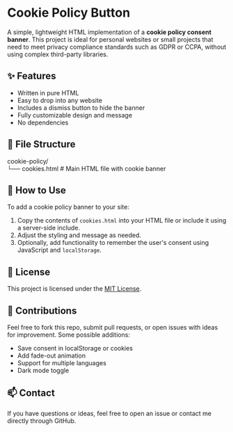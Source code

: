 # Cookie Policy Button

A simple, lightweight HTML implementation of a **cookie policy consent banner**. This project is ideal for personal websites or small projects that need to meet privacy compliance standards such as GDPR or CCPA, without using complex third-party libraries.

## ✨ Features

- Written in pure HTML  
- Easy to drop into any website  
- Includes a dismiss button to hide the banner  
- Fully customizable design and message  
- No dependencies  

## 📂 File Structure

cookie-policy/  
└── cookies.html   # Main HTML file with cookie banner

## 🚀 How to Use

To add a cookie policy banner to your site:

1. Copy the contents of `cookies.html` into your HTML file or include it using a server-side include.
2. Adjust the styling and message as needed.
3. Optionally, add functionality to remember the user's consent using JavaScript and `localStorage`.

## 📜 License

This project is licensed under the [MIT License](LICENSE).

## 🙌 Contributions

Feel free to fork this repo, submit pull requests, or open issues with ideas for improvement. Some possible additions:

- Save consent in localStorage or cookies
- Add fade-out animation
- Support for multiple languages
- Dark mode toggle

## 📫 Contact

If you have questions or ideas, feel free to open an issue or contact me directly through GitHub.
